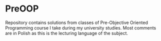 # PreOOP
Repository contains solutions from classes of Pre-Objective Oriented Programming course I take during my university studies. Most comments are in Polish as this is the lecturing language of the subject.
